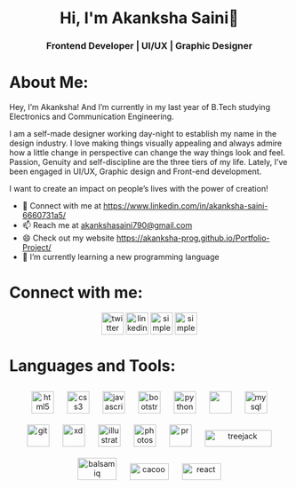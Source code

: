 <h1 align="center">Hi, I'm Akanksha Saini👋</h1>
<h3 align="center">Frontend Developer | UI/UX | Graphic Designer</h3>

# About Me: 
<p>Hey, I’m Akanksha! And I’m currently in my last year of B.Tech studying Electronics and Communication Engineering.</p>
<p>I am a self-made designer working day-night to establish my name in the design industry. I love making things visually appealing and always admire how a little change in perspective can change the way things look and feel. Passion, Genuity and self-discipline are the three tiers of my life. Lately, I’ve been engaged in UI/UX, Graphic design and Front-end development.</p>
<p>I want to create an impact on people’s lives with the power of creation!</p>

- 💬 Connect with me at https://www.linkedin.com/in/akanksha-saini-6660731a5/
- 📫 Reach me at akankshasaini790@gmail.com
- 😄 Check out my website https://akanksha-prog.github.io/Portfolio-Project/
- 🌱 I’m currently learning a new programming language

# Connect with me:
<p align="center">
<a href="https://twitter.com/Akanksh037455626" target="blank"><img  align="center" src="https://cdn.jsdelivr.net/npm/simple-icons@3.0.1/icons/twitter.svg" alt="twitter" height="40" width="40" /></a>
<a href="https://www.linkedin.com/in/akanksha-saini-6660731a5/" target="blank"><img align="center" src="https://cdn.jsdelivr.net/npm/simple-icons@3.0.1/icons/linkedin.svg" alt="linkedin" height="40" width="40" /></a>
<a href="https://www.instagram.com/simple_aslovegood/l" target="blank"><img   align="center" src="https://cdn.jsdelivr.net/npm/simple-icons@3.0.1/icons/instagram.svg" alt="simple_aslovegood" height="40" width="40" /></a>
<a href="https://www.behance.net/akankshasaini1" target="blank"><img   align="center" src="https://simpleicons.org/icons/behance.svg" alt="simple_aslovegood" height="40" width="40" /></a>
</p>

# Languages and Tools:

<p align="center">
<img src="https://www.flaticon.com/svg/vstatic/svg/919/919827.svg?token=exp=1620655385~hmac=d8e8dbb7a33dab0f8c03687e7bc7872e" alt="html5" width="40" height="40" style="margin: 10px"/>
<img src="https://www.flaticon.com/svg/vstatic/svg/919/919826.svg?token=exp=1620655539~hmac=303367bd4bb9e1238e8c311e0aa66dd7" alt="css3" width="40" height="40" style="margin: 10px"/>
<img src="https://www.flaticon.com/svg/vstatic/svg/919/919828.svg?token=exp=1620655596~hmac=a9202bc507e09f6067fc8b78436ff469" alt="javascript" width="40" height="40" style="margin: 10px"/>
<img src="https://www.flaticon.com/svg/vstatic/svg/1348/1348052.svg?token=exp=1620655636~hmac=5149310041822a6bcbec230e0ae966de" alt="bootstrap" width="40" height="40" style="margin: 10px"/>  
<img src="https://www.flaticon.com/svg/vstatic/svg/1822/1822899.svg?token=exp=1620655697~hmac=56c756d8ee94430af2d780ccbc1a71d1" alt="python" width="40" height="40" style="margin: 10px"/>
<img src="https://www.flaticon.com/svg/static/icons/svg/2772/2772128.svg" width="40" height="40" style="margin: 10px"/>
<img src="https://www.flaticon.com/svg/vstatic/svg/919/919836.svg?token=exp=1620655804~hmac=fcab1b77744e3109ca03e4a84760b5a5" alt="mysql" width="40" height="40" style="margin: 10px"/>
<img src="https://www.vectorlogo.zone/logos/git-scm/git-scm-icon.svg" alt="git" width="40" height="40" style="margin: 10px"/>
<img src="https://www.flaticon.com/svg/static/icons/svg/552/552224.svg" alt="xd" width="40" height="40" style="margin: 10px"/>
<img src="https://www.flaticon.com/svg/static/icons/svg/552/552222.svg" alt="illustrator" width="40" height="40" style="margin: 10px"/>
<img src="https://www.flaticon.com/svg/static/icons/svg/552/552220.svg" alt="photoshop" width="40" height="40" style="margin: 10px"/>
<img src="https://www.flaticon.com/svg/static/icons/svg/552/552225.svg" alt="pr" width="40" height="40" style="margin: 10px"/>
<img src="https://i.pinimg.com/originals/b4/f2/5f/b4f25f7b9371227bb0062ac46a88e06e.png" alt="treejack" width="120" height="30" style="margin: 10px"/>
<img src="https://149356519.v2.pressablecdn.com/wp-content/uploads/2015/08/balsamiq-logo-noborder-300x195.png" alt="balsamiq" width="70" height="40" style="margin: 10px"/>
<img src="https://comparecamp.com/media/uploads/2020/05/cacoo-logo-300x123.png" alt="cacoo" width="70" height="30" style="margin: 10px"/>
<img src="https://www.flaticon.com/svg/vstatic/svg/1126/1126012.svg?token=exp=1620655879~hmac=e083e2833b061ae695dbc4b3ffbe23e3" alt="react" width="70" height="30" style="margin: 10px"/>
</p>
